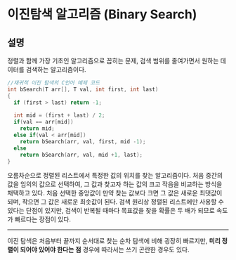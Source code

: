 # 이진탐색 알고리즘 (Binary Search)

## 설명

정렬과 함께 가장 기초인 알고리즘으로 꼽히는 문제, 검색 범위를 줄여가면서 원하는 데이터를 검색하는 알고리즘이다.

```C
//재귀적 이진 탐색의 C언어 예제 코드  
int bSearch(T arr[], T val, int first, int last)  
{  
  if (first > last) return -1;
  
  int mid = (first + last) / 2;
  if(val == arr[mid])
    return mid;
  else if(val < arr[mid])
    return bSearch(arr, val, first, mid -1);
  else
    return bSearch(arr, val, mid +1, last);
}
  ```

오름차순으로 정렬된 리스트에서 특정한 값의 위치를 찾는 알고리즘이다. 처음 중간의 값을 임의의 값으로 선택하여, 그 값과 찾고자 하는 값의 크고 작음을 비교하는 방식을 채택하고 있다. 처음 선택한 중앙값이 만약 찾는 값보다 크면 그 값은 새로운 최댓값이 되며, 작으면 그 값은 새로운 최솟값이 된다. 검색 원리상 정렬된 리스트에만 사용할 수 있다는 단점이 있지만, 검색이 반복될 때마다 목표값을 찾을 확률은 두 배가 되므로 속도가 빠르다는 장점이 있다.

---
이진 탐색은 처음부터 끝까지 순서대로 찾는 순차 탐색에 비해 굉장히 빠르지만, **미리 정렬이 되어야 있어야 한다는 점** 경우에 따라서는 쓰기 곤란한 경우도 있다.
